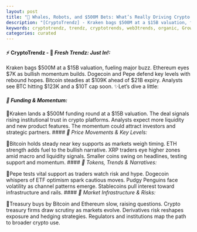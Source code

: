```yaml
---
layout: post
title: "🌌 Whales, Robots, and $500M Bets: What’s Really Driving Crypto’s Next Big Moves?"
description: "[CryptoTrendz] - Kraken bags $500M at a $15B valuation, fueling major buzz. Ethereum eyes $7K as bullish momentum builds. Dogecoin and Pepe defend key levels with rebound hopes. Bitcoin steadies at $109K ahead of $21B expiry. Analysts see BTC hitting $123K and a $10T cap soon."
keywords: cryptotrendz, trendz, cryptotrends, web3trends, organic, Growth, Analyst, Pepe, Ethereum, Bitcoin, market, XRP, ETH, Dogecoin
categories: curated
---
```


#### ⚡ CryptoTrendz - 📌 *Fresh Trendz: Just In!:*

Kraken bags $500M at a $15B valuation, fueling major buzz. Ethereum eyes $7K as bullish momentum builds. Dogecoin and Pepe defend key levels with rebound hopes. Bitcoin steadies at $109K ahead of $21B expiry. Analysts see BTC hitting $123K and a $10T cap soon. ✨Let’s dive a little:


#### *🔖 Funding & Momentum:*  

🔹Kraken lands a $500M funding round at a $15B valuation. The deal signals rising institutional trust in crypto platforms. Analysts expect more liquidity and new product features. The momentum could attract investors and strategic partners. #### *🔖 Price Movements & Key Levels:*  

🔹Bitcoin holds steady near key supports as markets weigh timing. ETH strength adds fuel to the bullish narrative. XRP traders eye higher zones amid macro and liquidity signals. Smaller coins swing on headlines, testing support and momentum. #### *🔖 Tokens, Trends & Narratives:*  

🔹Pepe tests vital support as traders watch risk and hype. Dogecoin whispers of ETF optimism spark cautious moves. Pudgy Penguins face volatility as channel patterns emerge. Stablecoins pull interest toward infrastructure and rails. #### *🔖 Market Infrastructure & Risks:*  

🔹Treasury buys by Bitcoin and Ethereum slow, raising questions. Crypto treasury firms draw scrutiny as markets evolve. Derivatives risk reshapes exposure and hedging strategies. Regulators and institutions map the path to broader crypto use.